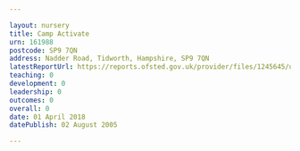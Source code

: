 ```yaml
---

layout: nursery
title: Camp Activate
urn: 161988
postcode: SP9 7QN
address: Nadder Road, Tidworth, Hampshire, SP9 7QN
latestReportUrl: https://reports.ofsted.gov.uk/provider/files/1245645/urn/161988.pdf
teaching: 0
development: 0
leadership: 0
outcomes: 0
overall: 0
date: 01 April 2018 
datePublish: 02 August 2005

---
```

